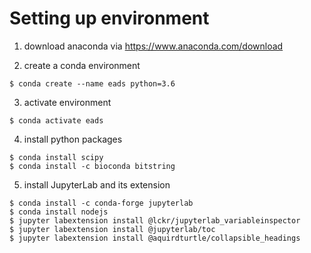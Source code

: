# Setting up environment

1. download anaconda via https://www.anaconda.com/download

2. create a conda environment
```shell
$ conda create --name eads python=3.6
```
3. activate environment
```shell
$ conda activate eads
```

4. install python  packages
```shell
$ conda install scipy
$ conda install -c bioconda bitstring
```

5. install JupyterLab and its extension
```shell
$ conda install -c conda-forge jupyterlab
$ conda install nodejs
$ jupyter labextension install @lckr/jupyterlab_variableinspector
$ jupyter labextension install @jupyterlab/toc
$ jupyter labextension install @aquirdturtle/collapsible_headings
```